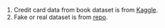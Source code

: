 1. Credit card data from book dataset is from [Kaggle](https://www.kaggle.com/datasets/dansbecker/aer-credit-card-data).
2. Fake or real dataset is from [repo](https://github.com/EthanWng97/Google-BERT-on-fake_or_real-news-dataset/blob/master/data/fake_or_real_news.csv).
